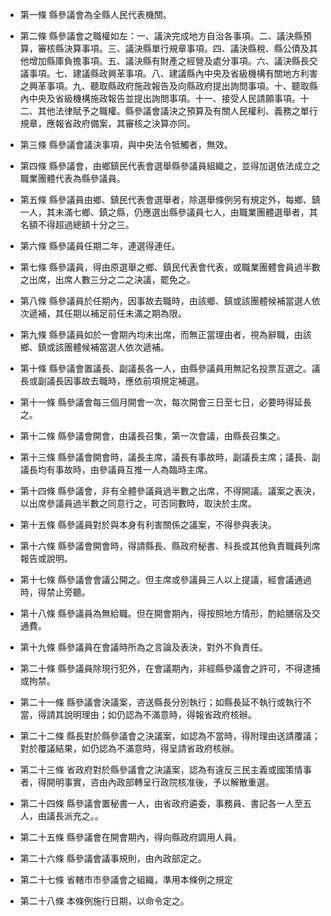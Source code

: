 * 第一條 縣參議會為全縣人民代表機關。

* 第二條 縣參議會之職權如左：一、議決完成地方自治各事項。二、議決縣預算，審核縣決算事項。三、議決縣單行規章事項。四、議決縣稅、縣公債及其他增加縣庫負擔事項。五、議決縣有財產之經營及處分事項。六、議決縣長交議事項。七、建議縣政興革事項。八、建議縣內中央及省級機構有關地方利害之興革事項。九、聽取縣政府施政報告及向縣政府提出詢問事項。十、聽取縣內中央及省級機構施政報告並提出詢問事項。十一、接受人民請願事項。十二、其他法律賦予之職權。縣參議會議決之預算及有關人民權利、義務之單行規章，應報省政府備案，其審核之決算亦同。

* 第三條 縣參議會議決事項，與中央法令牴觸者，無效。

* 第四條 縣參議會，由鄉鎮民代表會選舉縣參議員組織之，並得加選依法成立之職業團體代表為縣參議員。

* 第五條 縣參議員由鄉、鎮民代表會選舉者，除選舉條例另有規定外，每鄉、鎮一人，其未滿七鄉、鎮之縣，仍應選出縣參議員七人，由職業團體選舉者，其名額不得超過總額十分之三。

* 第六條 縣參議員任期二年，連選得連任。

* 第七條 縣參議員，得由原選舉之鄉、鎮民代表會代表，或職業團體會員過半數之出席，出席人數三分之二之決議，罷免之。

* 第八條 縣參議員於任期內，因事故去職時，由該鄉、鎮或該團體候補當選人依次遞補，其任期以補足前任未滿之期為限。

* 第九條 縣參議員如於一會期內均未出席，而無正當理由者，視為辭職，由該鄉、鎮或該團體候補當選人依次遞補。

* 第十條 縣參議會置議長、副議長各一人，由縣參議員用無記名投票互選之。議長或副議長因事故去職時，應依前項規定補選。

* 第十一條 縣參議會每三個月開會一次，每次開會三日至七日，必要時得延長之。

* 第十二條 縣參議會開會，由議長召集，第一次會議，由縣長召集之。

* 第十三條 縣參議會開會時，議長主席，議長有事故時，副議長主席；議長、副議長均有事故時，由參議員互推一人為臨時主席。

* 第十四條 縣參議會，非有全體參議員過半數之出席，不得開議。議案之表決，以出席參議員過半數之同意行之，可否同數時，取決於主席。

* 第十五條 縣參議員對於與本身有利害關係之議案，不得參與表決。

* 第十六條 縣參議會開會時，得請縣長、縣政府秘書、科長或其他負責職員列席報告或說明。

* 第十七條 縣參議會會議公開之。但主席或參議員三人以上提議，經會議通過時，得禁止旁聽。

* 第十八條 縣參議員為無給職。但在開會期內，得按照地方情形，酌給膳宿及交通費。

* 第十九條 縣參議員在會議時所為之言論及表決，對外不負責任。

* 第二十條 縣參議員除現行犯外，在會議期內，非經縣參議會之許可，不得逮捕或拘禁。

* 第二十一條 縣參議會決議案，咨送縣長分別執行；如縣長延不執行或執行不當，得請其說明理由；如仍認為不滿意時，得報省政府核辦。

* 第二十二條 縣長對於縣參議會之決議案，如認為不當時，得附理由送請覆議；對於覆議結果，如仍認為不滿意時，得呈請省政府核辦。

* 第二十三條 省政府對於縣參議會之決議案，認為有違反三民主義或國策情事者，得開明事實，咨由內政部轉呈行政院核准後，予以解散重選。

* 第二十四條 縣參議會置秘書一人，由省政府遴委，事務員、書記各一人至五人，由議長派充之。。

* 第二十五條 縣參議會在開會期內，得向縣政府調用人員。

* 第二十六條 縣參議會議事規則，由內政部定之。

* 第二十七條 省轄市市參議會之組織，準用本條例之規定

* 第二十八條 本條例施行日期，以命令定之。

